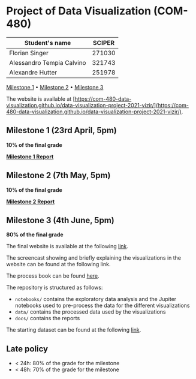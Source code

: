 # Project of Data Visualization (COM-480)

| Student's name | SCIPER |
| -------------- | ------ |
| Florian Singer | 271030 |
| Alessandro Tempia Calvino | 321743 |
| Alexandre Hutter          | 251978 |

[Milestone 1](#milestone-1) • [Milestone 2](#milestone-2) • [Milestone 3](#milestone-3)

The website is available at [https://com-480-data-visualization.github.io/data-visualization-project-2021-vizir/](https://com-480-data-visualization.github.io/data-visualization-project-2021-vizir/).

## Milestone 1 (23rd April, 5pm)

**10% of the final grade**

**[Milestone 1 Report](docs/milestone1.md)**

## Milestone 2 (7th May, 5pm)

**10% of the final grade**

**[Milestone 2 Report](docs/milestone2.pdf)**

## Milestone 3 (4th June, 5pm)

**80% of the final grade**

The final website is available at the following [link](https://com-480-data-visualization.github.io/data-visualization-project-2021-vizir/).

The screencast showing and briefly explaining the visualizations in the website can be found at the following link.

The process book can be found [here](docs/process_book.pdf).

The repository is structured as follows:
- `notebooks/` contains the exploratory data analysis and the Jupiter notebooks used to pre-process the data for the different visualizations
- `data/` contains the processed data used by the visualizations
- `docs/` contains the reports

The starting dataset can be found at the following [link](https://www.kaggle.com/yamaerenay/spotify-dataset-19212020-160k-tracks?select=tracks.csv).


## Late policy

- < 24h: 80% of the grade for the milestone
- < 48h: 70% of the grade for the milestone
